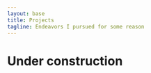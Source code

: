 ```yaml
---
layout: base
title: Projects
tagline: Endeavors I pursued for some reason
---
```

# Under construction
